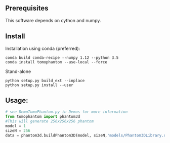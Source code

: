 ## Prerequisites
This software depends on cython and numpy.

## Install   
Installation using conda (preferred):
```
conda build conda-recipe --numpy 1.12 --python 3.5
conda install tomophantom --use-local --force
```
Stand-alone
```
python setup.py build_ext --inplace
python setup.py install --user
```

## Usage:

```python
# see DemoTomoPhantom.py in Demos for more information
from tomophantom import phantom3d
#This will generate 256x256x256 phantom
model = 1
sizeN = 256
data = phantom3d.buildPhantom3D(model, sizeN,'models/Phantom3DLibrary.dat')
```
